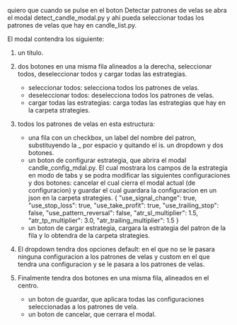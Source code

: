 
quiero que cuando se pulse en el boton Detectar patrones de velas se abra el modal detect_candle_modal.py y ahi pueda seleccionar todas los patrones de velas que hay en candle_list.py.

El modal contendra los siguiente:

1. un titulo.
2. dos botones en una misma fila alineados a la derecha, seleccionar todos,  deseleccionar todos y cargar todas las estrategias.
    - seleccionar todos: selecciona todos los patrones de velas.
    - deseleccionar todos: deselecciona todos los patrones de velas.
    - cargar todas las estrategias: carga todas las estrategias que hay en la carpeta strategies.
3. todos los patrones de velas en esta estructura:
    - una fila con un checkbox, un label del nombre del patron, substituyendo la _ por espacio y quitando el is. un dropdown y dos botones.
    - un boton de configurar estrategia, que abrira el modal candle_config_mdal.py. El cual mostrara los campos de la estrategia en modo de tabs y se podra modificar las siguientes configuraciones y dos botones: cancelar el cual cierra el modal actual (de configuracion) y guardar el cual guardara la configuracion en un json en la carpeta strategies.
        {
            "use_signal_change": true,
            "use_stop_loss": true,
            "use_take_profit": true,
            "use_trailing_stop": false,
            "use_pattern_reversal": false,
            "atr_sl_multiplier": 1.5,
            "atr_tp_multiplier": 3.0,
            "atr_trailing_multiplier": 1.5
        }
    - un boton de cargar estrategia, cargara la estrategia del patron de la fila y lo obtendra de la carpeta strategies.   

4. El dropdown tendra dos opciones default: en el que no se le pasara ninguna configuracion a los patrones de velas y custom en el que tendra una configuracion y se le pasara a los patrones de velas.

5. Finalmente tendra dos botones en una misma fila, alineados en el centro. 
    - un boton de guardar, que aplicara todas las configuraciones seleccionadas a los patrones de vela.
    - un boton de cancelar, que cerrara el modal.




